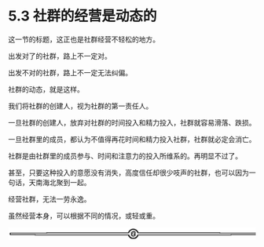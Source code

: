 # 5.3 社群的经营是动态的

这一节的标题，这正也是社群经营不轻松的地方。

出发对了的社群，路上不一定对。

出发不对的社群，路上不一定无法纠偏。

社群的动态，就是这样。

我们将社群的创建人，视为社群的第一责任人。

一旦社群的创建人，放弃对社群的时间投入和精力投入，社群就容易滑落、跌损。

一旦社群里的成员，都认为不值得再花时间和精力投入社群，社群就必定会消亡。

社群是由社群里的成员参与、时间和注意力的投入所维系的。再明显不过了。

甚至，只要这种投入的意愿没有消失，高度信任却很少吱声的社群，也可以因为一句话，天南海北聚到一起。

经营社群，无法一劳永逸。

虽然经营本身，可以根据不同的情况，或轻或重。

![](img/08b409e548d8d310a42e1b70226b77ec.png)